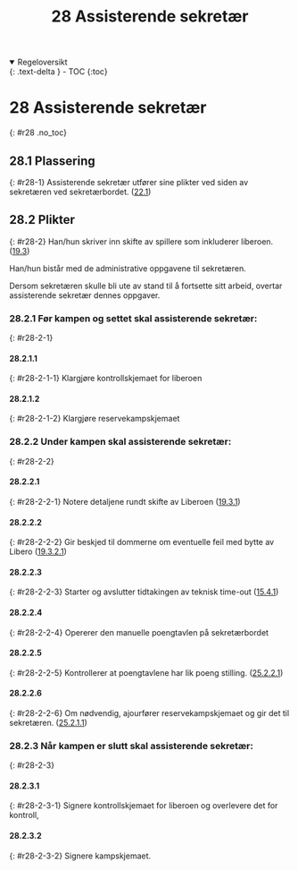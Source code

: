 ﻿---
title: 28 Assisterende sekretær
parent: Kapittel 8
---
<details open markdown="block">
  <summary>
    Regeloversikt
  </summary>
  {: .text-delta }
- TOC
{:toc}
</details>

# 28 Assisterende sekretær
{: #r28 .no_toc}

## 28.1 Plassering
{: #r28-1}
Assisterende sekretær utfører sine plikter ved siden av sekretæren ved sekretærbordet.
([22.1](../para22/#r22-1))

## 28.2 Plikter
{: #r28-2}
Han/hun skriver inn skifte av spillere som inkluderer liberoen.
([19.3](../para19/#r19-3))

Han/hun bistår med de administrative oppgavene til sekretæren.

Dersom sekretæren skulle bli ute av stand til å fortsette sitt arbeid, overtar assisterende 
sekretær dennes oppgaver.

### 28.2.1 Før kampen og settet skal assisterende sekretær:
{: #r28-2-1}

#### 28.2.1.1
{: #r28-2-1-1}
Klargjøre kontrollskjemaet for liberoen

#### 28.2.1.2
{: #r28-2-1-2}
Klargjøre reservekampskjemaet

### 28.2.2 Under kampen skal assisterende sekretær:
{: #r28-2-2}

#### 28.2.2.1
{: #r28-2-2-1}
Notere detaljene rundt skifte av Liberoen
([19.3.1](../para19/#r19-3-1))

#### 28.2.2.2
{: #r28-2-2-2}
Gir beskjed til dommerne om eventuelle feil med bytte av Libero
([19.3.2.1](../para19/#r19-3-2-1))

#### 28.2.2.3
{: #r28-2-2-3}
Starter og avslutter tidtakingen av teknisk time-out
([15.4.1](../para15/#r15-4-1))

#### 28.2.2.4
{: #r28-2-2-4}
Opererer den manuelle poengtavlen på sekretærbordet

#### 28.2.2.5
{: #r28-2-2-5}
Kontrollerer at poengtavlene har lik poeng stilling. 
([25.2.2.1](../para25/#r25-2-2-1))

#### 28.2.2.6
{: #r28-2-2-6}
Om nødvendig, ajourfører reservekampskjemaet og gir det til sekretæren.
([25.2.1.1](../para25/#r25-2-1-1))

### 28.2.3 Når kampen er slutt skal assisterende sekretær:
{: #r28-2-3}

#### 28.2.3.1
{: #r28-2-3-1}
Signere kontrollskjemaet for liberoen og overlevere det for kontroll,

#### 28.2.3.2
{: #r28-2-3-2}
Signere kampskjemaet.
